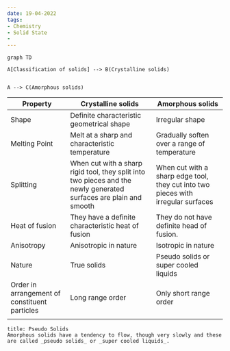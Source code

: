 ```yaml
---
date: 19-04-2022
tags:
- Chemistry
- Solid State
- 
---
```

``` mermaid
graph TD

A[Classification of solids] --> B(Crystalline solids)


A --> C(Amorphous solids)

```
| Property                                      | Crystalline solids                                                                                                 | Amorphous solids                                                                  |
| --------------------------------------------- | ------------------------------------------------------------------------------------------------------------------ | --------------------------------------------------------------------------------- |
| Shape                                         | Definite characteristic geometrical shape                                                                           | Irregular shape                                                                   |
| Melting Point                                 | Melt at a sharp and characteristic temperature                                                                     | Gradually soften over a range of temperature                                      |
| Splitting                                     | When cut with a sharp rigid tool, they split into two pieces and the newly generated surfaces are plain and smooth | When cut with a sharp edge tool, they cut into two pieces with irregular surfaces |
| Heat of fusion                                | They have a definite characteristic heat of fusion                                                                 | They do not have definite head of fusion.                                         |
| Anisotropy                                    | Anisotropic in nature                                                                                              | Isotropic in nature                                                               |
| Nature                                        | True solids                                                                                                        | Pseudo solids or super cooled liquids                                             |
| Order in arrangement of constituent particles | Long range order                                                                                                   | Only short range order                                                            |
|                                               |                                                                                                                    |                                                                                   |
``` ad-info
title: Pseudo Solids 
Amorphous solids have a tendency to flow, though very slowly and these are called _pseudo solids_ or _super cooled liquids_.
```

